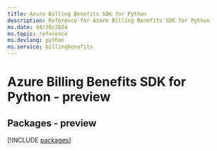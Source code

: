 ```yaml
---
title: Azure Billing Benefits SDK for Python
description: Reference for Azure Billing Benefits SDK for Python
ms.date: 04/30/2024
ms.topic: reference
ms.devlang: python
ms.service: billingbenefits
---
```

# Azure Billing Benefits SDK for Python - preview
## Packages - preview
[!INCLUDE [packages](billing-benefits-index.md)]